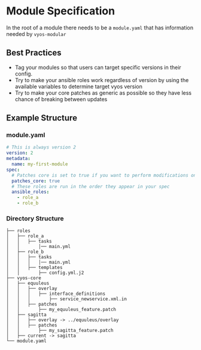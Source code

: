 # Module Specification

In the root of a module there needs to be a `module.yaml` that has information needed by `vyos-modular`

## Best Practices

- Tag your modules so that users can target specific versions in their config.
- Try to make your ansible roles work regardless of version by using the available variables to determine target vyos version
- Try to make your core patches as generic as possible so they have less chance of breaking between updates

## Example Structure

### module.yaml
```yml
# This is always version 2
version: 2
metadata:
  name: my-first-module
spec:
  # Patches core is set to true if you want to perform modifications on the vyos-1x code
  patches_core: true
  # These roles are run in the order they appear in your spec
  ansible_roles:
    - role_a
    - role_b
```

### Directory Structure

```console
├── roles
│   ├── role_a
│   │   ├── tasks
│   │       │── main.yml
│   ├── role_b
│   │   ├── tasks
│   │   │   │── main.yml
│   │   ├── templates
│   │       ├── config.yml.j2
├── vyos-core
│   ├── equuleus
│   │   ├── overlay
│   │   │   ├── interface_definitions
│   │   │       ├── service_newservice.xml.in
│   │   ├── patches
│   │       ├── my_equuleus_feature.patch
│   ├── sagitta
│   │   ├── overlay -> ../equuleus/overlay
│   │   ├── patches
│   │       ├── my_sagitta_feature.patch
│   ├── current -> sagitta
└── module.yaml
```


